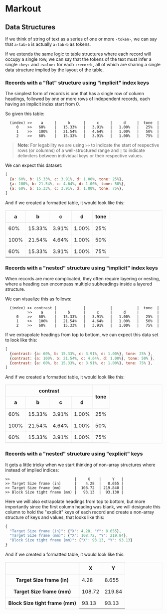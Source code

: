 ﻿# Markout

## Data Structures

If we think of string of text as a series of one or more <kbd>`‹token›`</kbd>, we can say that `a‹tab›b` is actually <kbd>`a`</kbd><kbd>`‹tab›`</kbd><kbd>`b`</kbd> as tokens.

If we extends the same logic to table structures where each record will occupy a single row, we can say that the tokens of the text must infer a single `‹key›` and `‹value›` for each `‹record›`, all of which are sharing a single data structure implied by the layout of the table.

### Records with a "flat" structure using "implicit" index keys

The simplest form of records is one that has a single row of column headings, followed by one or more rows of independent records, each having an implicit index start from 0.

<figcaption>So given this table:</figcaption>

```text
  (index) >>    a     |     b      |     c     |     d     |  tone  |
     0    >>   60%    |   15.33%   |   3.91%   |   1.00%   |   25%  |
     1    >>   100%   |   21.54%   |   4.64%   |   1.00%   |   50%  |
     2    >>   60%    |   15.33%   |   3.91%   |   1.00%   |   75%  |
```

> **Note**: For legability we are using <kbd>`>>`</kbd> to indicate the start of respective rows (or columns) of a well-structured range and <kbd>`|`</kbd> to indicate delimiters between individual keys or their respective values.

<figcaption>We can expect this dataset:</figcaption>

```javascript
[
  {a: 60%, b: 15.33%, c: 3.91%, d: 1.00%, tone: 25%},
  {a: 100%, b: 21.54%, c: 4.64%, d: 1.00%, tone: 50%},
  {a: 60%, b: 15.33%, c: 3.91%, d: 1.00%, tone: 75%},
]
```

<caption>And if we created a formatted table, it would look like this:</caption>

<table style="border: 1px solid var(--border-color); border-collapse: collapse; --cell-padding: 0.5em; --border-color: #9993;">
<thead style="border: inherit;">
<tr style="border: inherit;">
  <th style="border: inherit; border-bottom-width: 2px; padding: var(--cell-padding)">a
  <th style="border: inherit; border-bottom-width: 2px; padding: var(--cell-padding)">b
  <th style="border: inherit; border-bottom-width: 2px; padding: var(--cell-padding)">c
  <th style="border: inherit; border-bottom-width: 2px; padding: var(--cell-padding)">d
  <th style="border: inherit; border-bottom-width: 2px; padding: var(--cell-padding)">tone
</tr>
</thead>
<tbody>
<tr style="border: 1px var(--border-color) dotted;">
  <td style="border: inherit; padding: var(--cell-padding)">60%
  <td style="border: inherit; padding: var(--cell-padding)">15.33%
  <td style="border: inherit; padding: var(--cell-padding)">3.91%
  <td style="border: inherit; padding: var(--cell-padding)">1.00%
  <td style="border: inherit; padding: var(--cell-padding)">25%
</tr>
<tr style="border: 1px var(--border-color) dotted;">
  <td style="border: inherit; padding: var(--cell-padding)">100%
  <td style="border: inherit; padding: var(--cell-padding)">21.54%
  <td style="border: inherit; padding: var(--cell-padding)">4.64%
  <td style="border: inherit; padding: var(--cell-padding)">1.00%
  <td style="border: inherit; padding: var(--cell-padding)">50%
</tr>
<tr style="border: 1px var(--border-color) dotted;">
  <td style="border: inherit; padding: var(--cell-padding)">60%
  <td style="border: inherit; padding: var(--cell-padding)">15.33%
  <td style="border: inherit; padding: var(--cell-padding)">3.91%
  <td style="border: inherit; padding: var(--cell-padding)">1.00%
  <td style="border: inherit; padding: var(--cell-padding)">75%
</tr>
</tbody>
</table>

### Records with a "nested" structure using "implicit" index keys

When records are more complicated, they often require layering or nesting, where a heading can encompass multiple subheadings inside a layered structure.

<figcaption>We can visualize this as follows:</figcaption>

```text
  (index) >> contrast |            |           |           |  tone  |
          >>    a     |     b      |     c     |     d     |        |
     0    >>   60%    |   15.33%   |   3.91%   |   1.00%   |   25%  |
     1    >>   100%   |   21.54%   |   4.64%   |   1.00%   |   50%  |
     2    >>   60%    |   15.33%   |   3.91%   |   1.00%   |   75%  |
```

<figcaption>If we extrapolate headings from top to bottom, we can expect this data set to look like this:</figcaption>

```javascript
[
  {contrast: {a: 60%, b: 15.33%, c: 3.91%, d: 1.00%}, tone: 25% },
  {contrast: {a: 100%, b: 21.54%, c: 4.64%, d: 1.00%}, tone: 50% },
  {contrast: {a: 60%, b: 15.33%, c: 3.91%, d: 1.00%}, tone: 75% },
]
```

<caption>And if we created a formatted table, it would look like this:</caption>
<table style="border: 1px solid var(--border-color); border-collapse: collapse; --cell-padding: 0.5em; --border-color: #9993;">
<thead style="border: inherit;">
<tr style="border: inherit;">
  <th style="border: inherit; padding: var(--cell-padding)" colspan=4>contrast
  <th style="border: inherit; border-bottom-width: 2px; padding: var(--cell-padding)" rowspan=2>tone
</tr>
<tr style="border: inherit;">
  <th style="border: inherit; border-bottom-width: 2px; padding: var(--cell-padding)">a
  <th style="border: inherit; border-bottom-width: 2px; padding: var(--cell-padding)">b
  <th style="border: inherit; border-bottom-width: 2px; padding: var(--cell-padding)">c
  <th style="border: inherit; border-bottom-width: 2px; padding: var(--cell-padding)">d
</tr>
</thead>
<tbody>
<tr style="border: 1px var(--border-color) dotted;">
  <td style="border: inherit; padding: var(--cell-padding)">60%
  <td style="border: inherit; padding: var(--cell-padding)">15.33%
  <td style="border: inherit; padding: var(--cell-padding)">3.91%
  <td style="border: inherit; padding: var(--cell-padding)">1.00%
  <td style="border: inherit; padding: var(--cell-padding)">25%
</tr>
<tr style="border: 1px var(--border-color) dotted;">
  <td style="border: inherit; padding: var(--cell-padding)">100%
  <td style="border: inherit; padding: var(--cell-padding)">21.54%
  <td style="border: inherit; padding: var(--cell-padding)">4.64%
  <td style="border: inherit; padding: var(--cell-padding)">1.00%
  <td style="border: inherit; padding: var(--cell-padding)">50%
</tr>
<tr style="border: 1px var(--border-color) dotted;">
  <td style="border: inherit; padding: var(--cell-padding)">60%
  <td style="border: inherit; padding: var(--cell-padding)">15.33%
  <td style="border: inherit; padding: var(--cell-padding)">3.91%
  <td style="border: inherit; padding: var(--cell-padding)">1.00%
  <td style="border: inherit; padding: var(--cell-padding)">75%
</tr>
</tbody>
</table>

### Records with a "nested" structure using "explicit" keys

<figcaption>It gets a little tricky when we start thinking of non-array structures where instead of implied indices:</figcaption>

```text
>>                             |     X    |     Y   |
>> Target Size frame (in)      |    4.28  |   8.655 |
>> Target Size frame (mm)      |  108.72  | 219.840 |
>> Block Size tight frame (mm) |   93.13  |  93.130 |
```

<figcaption>Here we will also extrapolate headings from top to bottom, but more importantly since the first column heading was blank, we will designate this column to hold the "explicit" keys of each record and create a non-array structure of keys and values, that looks like this:</figcaption>

```javascript
{
  "Target Size frame (in)": {"X": 4.28, "Y": 8.655},
  "Target Size frame (mm)": {"X": 108.72, "Y": 219.84},
  "Block Size tight frame (mm)": {"X": 93.13, "Y": 93.13}
}
```

<caption>And if we created a formatted table, it would look like this:</caption>

<table style="border: 1px solid var(--border-color); border-collapse: collapse; --cell-padding: 0.5em; --border-color: #9993;">
<thead style="border: inherit; border-bottom-width: 2px;">
<tr style="border: inherit;">
  <th style="border: inherit; border-right-width: 2px; padding: var(--cell-padding)">
  <th style="border: inherit; padding: var(--cell-padding)">X
  <th style="border: inherit; padding: var(--cell-padding)">Y
</tr>
</thead>
<tbody>
<tr style="border: 1px var(--border-color) dotted;">
  <th style="border: inherit; border-style: solid; border-right-width: 2px; padding: var(--cell-padding)">Target Size frame (in)
  <td style="border: inherit; padding: var(--cell-padding)">4.28
  <td style="border: inherit; padding: var(--cell-padding)">8.655
</tr>
<tr style="border: 1px var(--border-color) dotted;">
  <th style="border: inherit; border-style: solid; border-right-width: 2px; padding: var(--cell-padding)">Target Size frame (mm)
  <td style="border: inherit; padding: var(--cell-padding)">108.72
  <td style="border: inherit; padding: var(--cell-padding)">219.84
</tr>
<tr style="border: 1px var(--border-color) dotted;">
  <th style="border: inherit; border-style: solid; border-right-width: 2px; padding: var(--cell-padding)">Block Size tight frame (mm)
  <td style="border: inherit; padding: var(--cell-padding)">93.13
  <td style="border: inherit; padding: var(--cell-padding)">93.13
</tr>
</tbody>
</table>
